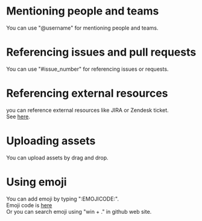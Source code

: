# Mentioning people and teams
You can use "@username" for mentioning people and teams.

# Referencing issues and pull requests
You can use "#issue_number" for referencing issues or requests.

# Referencing external resources
you can reference external resources like JIRA or Zendesk ticket.\
See [here](https://docs.github.com/en/repositories/managing-your-repositorys-settings-and-features/managing-repository-settings/configuring-autolinks-to-reference-external-resources).

# Uploading assets
You can upload assets by drag and drop.

# Using emoji
You can add emoji by typing ":EMOJICODE:".\
Emoji code is [here](https://github.com/ikatyang/emoji-cheat-sheet/blob/master/README.md)\
Or you can search emoji using "win + ." in github web site.
